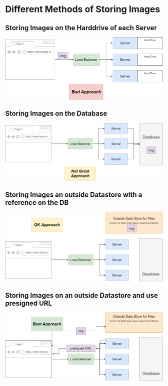 # Different Methods of Storing Images

## Storing Images on the Harddrive of each Server

![svg](img/javaScript/imgHD.png)

## Storing Images on the Database

![svg](img/javaScript/imgDB.png)

## Storing Images an outside Datastore with a reference on the DB

![svg](img/javaScript/imgDS.png)

## Storing Images on an outside Datastore and use presigned URL

![svg](img/javaScript/imgPresign.png)
